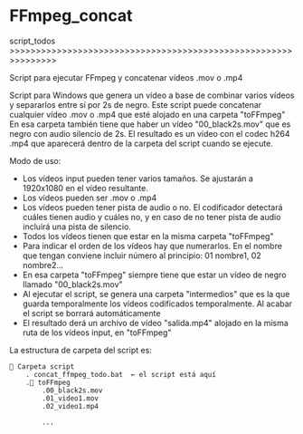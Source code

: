 # FFmpeg_concat

script_todos   >>>>>>>>>>>>>>>>>>>>>>>>>>>>>>>>>>>>>>>>>>>>>>>>>>>>>>>>>>>>>>>

Script para ejecutar FFmpeg y concatenar vídeos .mov o .mp4

Script para Windows que genera un vídeo a base de combinar varios vídeos y separarlos entre sí por 2s de negro.
Este script puede concatenar cualquier vídeo .mov o .mp4 que esté alojado en una carpeta "toFFmpeg"
En esa carpeta también tiene que haber un vídeo "00_black2s.mov" que es negro con audio silencio de 2s.
El resultado es un vídeo con el codec h264 .mp4 que aparecerá dentro de la carpeta del script cuando se ejecute.

Modo de uso:
- Los vídeos input pueden tener varios tamaños. Se ajustarán a 1920x1080 en el vídeo resultante.
- Los vídeos pueden ser .mov o .mp4
- Los vídeos pueden tener pista de audio o no. El codificador detectará cuáles tienen audio y cuáles no, y en caso de no tener pista de audio incluirá una pista de silencio.
- Todos los vídeos tienen que estar en la misma carpeta "toFFmpeg"
- Para indicar el orden de los vídeos hay que numerarlos. En el nombre que tengan conviene incluir número al principio: 01 nombre1, 02 nombre2...
- En esa carpeta "toFFmpeg" siempre tiene que estar un vídeo de negro llamado "00_black2s.mov"
- Al ejecutar el script, se genera una carpeta "intermedios" que es la que guarda temporalmente los vídeos codificados temporalmente. Al acabar el script se borrará automáticamente
- El resultado derá un archivo de vídeo "salida.mp4" alojado en la misma ruta de los vídeos input, en "toFFmpeg"

La estructura de carpeta del script es:



````
📁 Carpeta script
    . concat_ffmpeg_todo.bat  ← el script está aquí
    .📁 toFFmpeg
        .00_black2s.mov
        .01_video1.mov
        .02_video1.mp4
        
        ...

````

        

